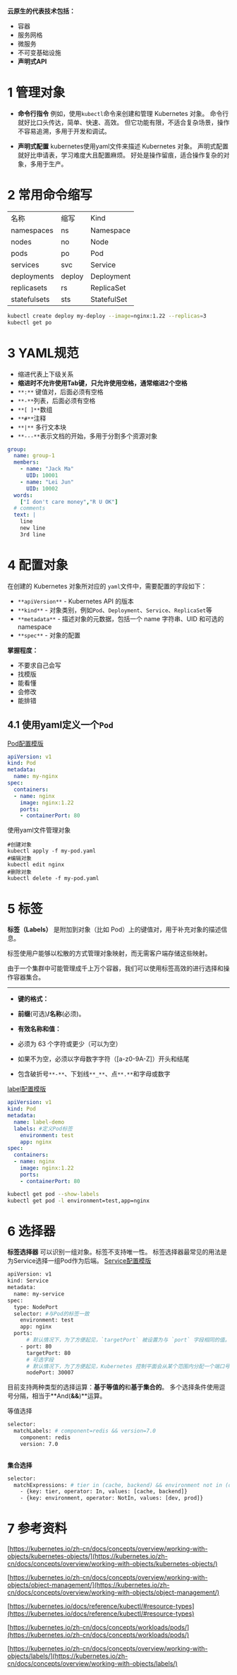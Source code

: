 
**云原生的代表技术包括：**

- 容器
- 服务网格
- 微服务
- 不可变基础设施
- **声明式API**

# 1 管理对象

- **命令行指令**
例如，使用`kubectl`命令来创建和管理 Kubernetes 对象。
命令行就好比口头传达，简单、快速、高效。
但它功能有限，不适合复杂场景，操作不容易追溯，多用于开发和调试。

- **声明式配置**
kubernetes使用yaml文件来描述 Kubernetes 对象。
声明式配置就好比申请表，学习难度大且配置麻烦。
好处是操作留痕，适合操作复杂的对象，多用于生产。


# 2 常用命令缩写

|   |   |   |
|---|---|---|
|名称|缩写|Kind|
|namespaces|ns|Namespace|
|nodes|no|Node|
|pods|po|Pod|
|services|svc|Service|
|deployments|deploy|Deployment|
|replicasets|rs|ReplicaSet|
|statefulsets|sts|StatefulSet|

```sh
kubectl create deploy my-deploy --image=nginx:1.22 --replicas=3
kubectl get po 

```


# 3 YAML规范

- 缩进代表上下级关系
- **缩进时不允许使用Tab键，只允许使用空格，通常缩进2个空格**
- `**:**` 键值对，后面必须有空格
- `**-**`列表，后面必须有空格
- `**[ ]**`数组
- `**#**`注释
- `**|**` 多行文本块
- `**---**`表示文档的开始，多用于分割多个资源对象


```yaml
group: 
  name: group-1
  members: 
    - name: "Jack Ma"
      UID: 10001
    - name: "Lei Jun"
      UID: 10002
  words: 
    ["I don't care money","R U OK"]
  # comments
  text: |
    line
    new line
    3rd line
```


# 4 配置对象

在创建的 Kubernetes 对象所对应的 `yaml`文件中，需要配置的字段如下：

- `**apiVersion**` - Kubernetes API 的版本
- `**kind**` - 对象类别，例如`Pod`、`Deployment`、`Service`、`ReplicaSet`等
- `**metadata**` - 描述对象的元数据，包括一个 name 字符串、UID 和可选的 namespace
- `**spec**` - 对象的配置

**掌握程度：**

- 不要求自己会写
- 找模版
- 能看懂
- 会修改
- 能排错

## 4.1 使用yaml定义一个`Pod`

[Pod配置模版](https://kubernetes.io/zh-cn/docs/concepts/workloads/pods/#using-pods)

```yaml
apiVersion: v1
kind: Pod
metadata:
  name: my-nginx
spec:
  containers:
  - name: nginx
    image: nginx:1.22
    ports:
    - containerPort: 80
```

使用yaml文件管理对象
```kubectl
#创建对象
kubectl apply -f my-pod.yaml
#编辑对象
kubectl edit nginx
#删除对象
kubectl delete -f my-pod.yaml

```

# 5 标签

**标签（Labels）** 是附加到对象（比如 Pod）上的键值对，用于补充对象的描述信息。

标签使用户能够以松散的方式管理对象映射，而无需客户端存储这些映射。

由于一个集群中可能管理成千上万个容器，我们可以使用标签高效的进行选择和操作容器集合。

---

- **键的格式：**

- **前缀**(可选)**/名称**(必须)。

- **有效名称和值：**

- 必须为 63 个字符或更少（可以为空）
- 如果不为空，必须以字母数字字符（[a-z0-9A-Z]）开头和结尾
- 包含破折号`**-**`、下划线`**_**`、点`**.**`和字母或数字

[label配置模版](https://kubernetes.io/zh-cn/docs/concepts/overview/working-with-objects/labels/#syntax-and-character-set)

```yaml
apiVersion: v1
kind: Pod
metadata:
  name: label-demo
  labels: #定义Pod标签
    environment: test
    app: nginx
spec:
  containers:
  - name: nginx
    image: nginx:1.22
    ports:
    - containerPort: 80
```

```sh
kubectl get pod --show-labels
kubectl get pod -l environment=test,app=nginx
```


# 6 选择器

**标签选择器** 可以识别一组对象。标签不支持唯一性。
标签选择器最常见的用法是为Service选择一组Pod作为后端。
[Service配置模版](https://kubernetes.io/zh-cn/docs/concepts/services-networking/service/#type-nodeport)

```sh
apiVersion: v1
kind: Service
metadata:
  name: my-service
spec:
  type: NodePort
  selector: #与Pod的标签一致
    environment: test
    app: nginx
  ports:
      # 默认情况下，为了方便起见，`targetPort` 被设置为与 `port` 字段相同的值。
    - port: 80
      targetPort: 80
      # 可选字段
      # 默认情况下，为了方便起见，Kubernetes 控制平面会从某个范围内分配一个端口号（默认：30000-32767）
      nodePort: 30007
```



目前支持两种类型的选择运算：**基于等值的**和**基于集合的**。
多个选择条件使用逗号分隔，相当于**And(****&&****)**运算。

等值选择
```sh
selector:
  matchLabels: # component=redis && version=7.0
    component: redis
    version: 7.0
    
```

**集合选择**
```sh
selector:
  matchExpressions: # tier in (cache, backend) && environment not in (dev, prod)
    - {key: tier, operator: In, values: [cache, backend]}
    - {key: environment, operator: NotIn, values: [dev, prod]}

```


# 7 参考资料

[https://kubernetes.io/zh-cn/docs/concepts/overview/working-with-objects/kubernetes-objects/](https://kubernetes.io/zh-cn/docs/concepts/overview/working-with-objects/kubernetes-objects/)

[https://kubernetes.io/zh-cn/docs/concepts/overview/working-with-objects/object-management/](https://kubernetes.io/zh-cn/docs/concepts/overview/working-with-objects/object-management/)

[https://kubernetes.io/docs/reference/kubectl/#resource-types](https://kubernetes.io/docs/reference/kubectl/#resource-types)

[https://kubernetes.io/zh-cn/docs/concepts/workloads/pods/](https://kubernetes.io/zh-cn/docs/concepts/workloads/pods/)

[https://kubernetes.io/zh-cn/docs/concepts/overview/working-with-objects/labels/](https://kubernetes.io/zh-cn/docs/concepts/overview/working-with-objects/labels/)